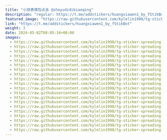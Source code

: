 ```yaml
---
title: "小孩表情包点击 @shayudidibiaoqing"
description: "regular: https://t.me/addstickers/huangxiawen1_by_fStikBot"
featured_image: "https://raw.githubusercontent.com/kylelin1998/tg-sticker-spreading-worldwide-images/main/img/01b84bfa-775b-4df5-a4d8-fb9976334b83.jpg"
link: "https://t.me/addstickers/huangxiawen1_by_fStikBot"
weight: 3
date: 2024-05-02T08:05:34+08:00
images:
  - https://raw.githubusercontent.com/kylelin1998/tg-sticker-spreading-worldwide-images/main/img/01b84bfa-775b-4df5-a4d8-fb9976334b83.jpg
  - https://raw.githubusercontent.com/kylelin1998/tg-sticker-spreading-worldwide-images/main/img/831d3fa0-a6b8-4fcc-a2ad-356d1ed772e7.jpg
  - https://raw.githubusercontent.com/kylelin1998/tg-sticker-spreading-worldwide-images/main/img/cf0b73e3-7af7-4b2e-9687-4c95a1a9c4f5.jpg
  - https://raw.githubusercontent.com/kylelin1998/tg-sticker-spreading-worldwide-images/main/img/eca178c6-fcab-44b0-9a0e-4784cfc1bf7e.jpg
  - https://raw.githubusercontent.com/kylelin1998/tg-sticker-spreading-worldwide-images/main/img/7c64be38-1c3e-4081-865f-979db15f8206.jpg
  - https://raw.githubusercontent.com/kylelin1998/tg-sticker-spreading-worldwide-images/main/img/f515ef85-2cb9-47a4-adbd-2d17e398995d.jpg
  - https://raw.githubusercontent.com/kylelin1998/tg-sticker-spreading-worldwide-images/main/img/27a62778-87e6-455c-b9bc-4f5eea7e3264.jpg
  - https://raw.githubusercontent.com/kylelin1998/tg-sticker-spreading-worldwide-images/main/img/6aee7fb3-df0b-45a3-ae55-cfe3d316d22f.jpg
  - https://raw.githubusercontent.com/kylelin1998/tg-sticker-spreading-worldwide-images/main/img/e651f7c3-c4e0-4a17-b046-ee0040fc660a.jpg
  - https://raw.githubusercontent.com/kylelin1998/tg-sticker-spreading-worldwide-images/main/img/cf1002cc-0dec-4a81-b2ef-ab56541b0e73.jpg
  - https://raw.githubusercontent.com/kylelin1998/tg-sticker-spreading-worldwide-images/main/img/5a135564-79f4-4187-a222-0bdde13f3b8f.jpg
  - https://raw.githubusercontent.com/kylelin1998/tg-sticker-spreading-worldwide-images/main/img/fe4c4262-94b1-4126-84d0-7e75e7a91ee5.jpg
  - https://raw.githubusercontent.com/kylelin1998/tg-sticker-spreading-worldwide-images/main/img/5befe74d-34b8-4c87-8b86-36703969f5aa.jpg
  - https://raw.githubusercontent.com/kylelin1998/tg-sticker-spreading-worldwide-images/main/img/1d282417-9a8f-4677-a60d-48c57568618c.jpg
  - https://raw.githubusercontent.com/kylelin1998/tg-sticker-spreading-worldwide-images/main/img/400eabf6-5c33-40e2-a971-c689cfff5110.jpg
  - https://raw.githubusercontent.com/kylelin1998/tg-sticker-spreading-worldwide-images/main/img/5b1be7ae-1e00-4867-ad87-cac05d2550ed.jpg
  - https://raw.githubusercontent.com/kylelin1998/tg-sticker-spreading-worldwide-images/main/img/8ca93622-7d0d-48dd-b804-54b82cd79e19.jpg
  - https://raw.githubusercontent.com/kylelin1998/tg-sticker-spreading-worldwide-images/main/img/0f7c694e-5ef8-472d-9c5a-546267b1e0de.jpg
  - https://raw.githubusercontent.com/kylelin1998/tg-sticker-spreading-worldwide-images/main/img/b9ccb649-a40a-4ec2-b451-74200d10a2ff.jpg
  - https://raw.githubusercontent.com/kylelin1998/tg-sticker-spreading-worldwide-images/main/img/0c0c854b-9a32-4182-be20-d431314d1bdb.jpg
---
```

